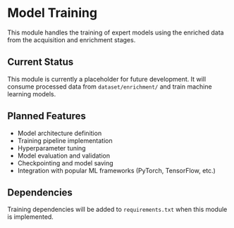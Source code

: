 # Model Training

This module handles the training of expert models using the enriched data from the acquisition and enrichment stages.

## Current Status

This module is currently a placeholder for future development. It will consume processed data from `dataset/enrichment/` and train machine learning models.

## Planned Features

- Model architecture definition
- Training pipeline implementation
- Hyperparameter tuning
- Model evaluation and validation
- Checkpointing and model saving
- Integration with popular ML frameworks (PyTorch, TensorFlow, etc.)

## Dependencies

Training dependencies will be added to `requirements.txt` when this module is implemented.